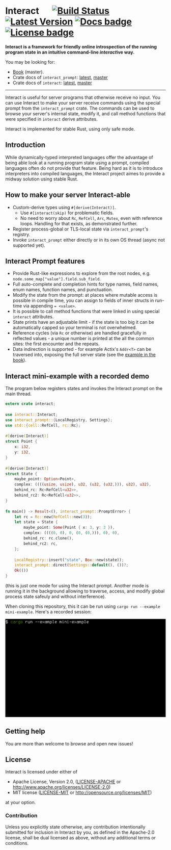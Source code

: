 # Interact &emsp; [![Build Status]][travis] [![Latest Version]][crates.io] [![Docs badge]][Docs link] [![License badge]][License link]

[Build Status]: https://api.travis-ci.org/interact-rs/interact.svg?branch=master
[travis]: https://travis-ci.org/interact-rs/interact
[Latest Version]: https://img.shields.io/crates/v/interact.svg
[crates.io]: https://crates.io/crates/interact
[License badge]: https://img.shields.io/badge/license-MIT%2FApache--2.0-blue.svg
[License link]: https://travis-ci.org/interact-rs/interact
[Docs badge]: https://docs.rs/interact/badge.svg
[Docs link]: https://docs.rs/interact

**Interact is a framework for friendly online introspection of the running program state in an intuitive command-line *interact*ive way.**

You may be looking for:

* [Book](https://interact-rs.github.io/interact/book/) (master).
* Crate docs of `interact_prompt`: [latest](https://docs.rs/interact_prompt), [master](https://interact-rs.github.io/interact/doc/interact_prompt/index.html)
* Crate docs of `interact`: [latest](https://docs.rs/interact), [master](https://interact-rs.github.io/interact/doc/interact/index.html)

---

Interact is useful for server programs that otherwise receive no input. You can use Interact to make your server receive commands using the special prompt from the `interact_prompt` crate. The commands can be used to browse your server's internal state, modify it, and call method functions that were specified in `interact` derive attributes.

Interact is implemented for stable Rust, using only safe mode.

## Introduction

While dynamically-typed interpreted languages offer the advantage of being able look at a running program state using a prompt, compiled languages often do not provide that feature. Being hard as it is to introduce interpreters into compiled languages, the Interact project aimes to provide a midway solution using stable Rust.

## How to make your server Interact-able

* Custom-derive types using `#[derive(Interact)]`.
	* Use `#[interact(skip)` for problematic fields.
	* No need to worry about `Rc`, `RefCell`, `Arc`, `Mutex`, even with reference loops. Handling for that exists, as demonstrated further.
* Register process-global or TLS-local state via `interact_prompt`'s registry.
* Invoke `interact_prompt` either directly or in its own OS thread (async not supported yet).

## Interact Prompt features

* Provide Rust-like expressions to explore from the root nodes, e.g. `node.some_map["value"].field.sub_field`.
* Full auto-complete and completion hints for type names, field names, enum names, function names, and punctuation.
* Modify the state from the prompt: at places where mutable access is possible in compile time, you can assign to fields of inner structs in run-time via appending `= <value>`.
* It is possible to call method functions that were linked in using special `interact` attributes.
* State prints have an adjustable limit - if the state is too big it can be automatically capped so your terminal is not overwhelmed.
* Reference cycles (via `Rc` or otherwise) are handled gracefully in reflected values - a unique number is printed at the all the common sites: the first encounter and the repeats.
* Data indirection is supported - for example Actix's `Addr<T>` can be traversed into, exposing the full server state (see the [example in the book](https://interact-rs.github.io/interact/book/examples/actix.html)).

## Interact mini-example with a recorded demo

The program below registers states and invokes the Interact prompt on the main thread.

```rust
extern crate interact;

use interact::Interact;
use interact_prompt::{LocalRegistry, Settings};
use std::{cell::RefCell, rc::Rc};

#[derive(Interact)]
struct Point {
    x: i32,
    y: i32,
}

#[derive(Interact)]
struct State {
    maybe_point: Option<Point>,
    complex: ((((usize, usize), u32, (u32, (u32,))), u32), u32),
    behind_rc: Rc<RefCell<u32>>,
    behind_rc2: Rc<RefCell<u32>>,
}

fn main() -> Result<(), interact_prompt::PromptError> {
    let rc = Rc::new(RefCell::new(3));
    let state = State {
        maybe_point: Some(Point { x: 3, y: 3 }),
        complex: ((((0, 0), 0, (0, (0,))), 0), 0),
        behind_rc: rc.clone(),
        behind_rc2: rc,
    };

    LocalRegistry::insert("state", Box::new(state));
    interact_prompt::direct(Settings::default(), ())?;
    Ok(())
}
```

(this is just one mode for using the Interact prompt. Another mode is running it in the background allowing to traverse, access, and modify global process state safeuly and without interference).

When cloning this repository, this it can be run using `cargo run --example mini-example`. Here's a recorded session:

<p align="center">
  <img src="doc/demo.apng">
</p>

## Getting help

You are more than welcome to browse and open new issues!

[issues]: https://github.com/interact-rs/interact/issues/new/choose

## License

Interact is licensed under either of

 * Apache License, Version 2.0, ([LICENSE-APACHE](LICENSE-APACHE) or
   http://www.apache.org/licenses/LICENSE-2.0)
 * MIT license ([LICENSE-MIT](LICENSE-MIT) or
   http://opensource.org/licenses/MIT)

at your option.

### Contribution

Unless you explicitly state otherwise, any contribution intentionally submitted
for inclusion in Interact by you, as defined in the Apache-2.0 license, shall be
dual licensed as above, without any additional terms or conditions.
